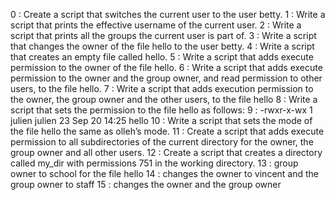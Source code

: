 0 : Create a script that switches the current user to the user betty.
1 : Write a script that prints the effective username of the current user.
2 : Write a script that prints all the groups the current user is part of.
3 : Write a script that changes the owner of the file hello to the user betty.
4 : Write a script that creates an empty file called hello.
5 : Write a script that adds execute permission to the owner of the file hello.
6 : Write a script that adds execute permission to the owner and the group owner, and read permission to other users, to the file hello.
7 : Write a script that adds execution permission to the owner, the group owner and the other users, to the file hello
8 : Write a script that sets the permission to the file hello as follows:
9 : -rwxr-x-wx 1 julien julien 23 Sep 20 14:25 hello
10 : Write a script that sets the mode of the file hello the same as olleh’s mode.
11 : Create a script that adds execute permission to all subdirectories of the current directory for the owner, the group owner and all other users.
12 : Create a script that creates a directory called my_dir with permissions 751 in the working directory.
13 : group owner to school for the file hello
14 :  changes the owner to vincent and the group owner to staff
15 : changes the owner and the group owner
